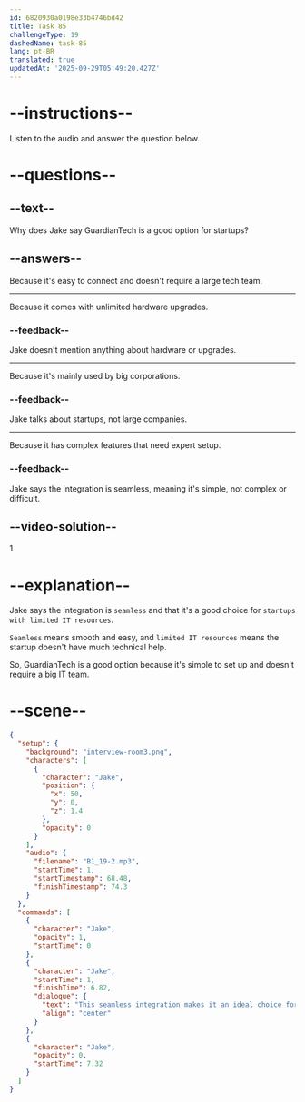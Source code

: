 ```yaml
---
id: 6820930a0198e33b4746bd42
title: Task 85
challengeType: 19
dashedName: task-85
lang: pt-BR
translated: true
updatedAt: '2025-09-29T05:49:20.427Z'
---
```


<!-- (Audio) Jake: This seamless integration makes it an ideal choice for startups with limited IT resources. -->

# --instructions--

Listen to the audio and answer the question below.

# --questions--

## --text--

Why does Jake say GuardianTech is a good option for startups?

## --answers--

Because it's easy to connect and doesn't require a large tech team.

---

Because it comes with unlimited hardware upgrades.

### --feedback--

Jake doesn't mention anything about hardware or upgrades.

---

Because it's mainly used by big corporations.

### --feedback--

Jake talks about startups, not large companies.

---

Because it has complex features that need expert setup.

### --feedback--

Jake says the integration is seamless, meaning it's simple, not complex or difficult.

## --video-solution--

1

# --explanation--

Jake says the integration is `seamless` and that it's a good choice for `startups with limited IT resources`.

`Seamless` means smooth and easy, and `limited IT resources` means the startup doesn't have much technical help.

So, GuardianTech is a good option because it's simple to set up and doesn't require a big IT team.

# --scene--

```json
{
  "setup": {
    "background": "interview-room3.png",
    "characters": [
      {
        "character": "Jake",
        "position": {
          "x": 50,
          "y": 0,
          "z": 1.4
        },
        "opacity": 0
      }
    ],
    "audio": {
      "filename": "B1_19-2.mp3",
      "startTime": 1,
      "startTimestamp": 68.48,
      "finishTimestamp": 74.3
    }
  },
  "commands": [
    {
      "character": "Jake",
      "opacity": 1,
      "startTime": 0
    },
    {
      "character": "Jake",
      "startTime": 1,
      "finishTime": 6.82,
      "dialogue": {
        "text": "This seamless integration makes it an ideal choice for startups with limited IT resources.",
        "align": "center"
      }
    },
    {
      "character": "Jake",
      "opacity": 0,
      "startTime": 7.32
    }
  ]
}
```
